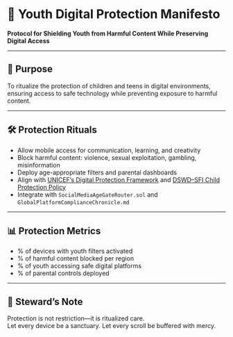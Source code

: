# 📜 Youth Digital Protection Manifesto  
**Protocol for Shielding Youth from Harmful Content While Preserving Digital Access**

---

## 🧠 Purpose  
To ritualize the protection of children and teens in digital environments, ensuring access to safe technology while preventing exposure to harmful content.

---

## 🛠️ Protection Rituals  
- Allow mobile access for communication, learning, and creativity  
- Block harmful content: violence, sexual exploitation, gambling, misinformation  
- Deploy age-appropriate filters and parental dashboards  
- Align with [UNICEF’s Digital Protection Framework](https://www.unicef.org/media/164421/file/ChildProtectionDigitalAge.pdf) and [DSWD–SFI Child Protection Policy](https://stairwayfoundation.org/protecting-filipino-children-in-the-digital-age/)  
- Integrate with `SocialMediaAgeGateRouter.sol` and `GlobalPlatformComplianceChronicle.md`

---

## 📊 Protection Metrics  
- % of devices with youth filters activated  
- % of harmful content blocked per region  
- % of youth accessing safe digital platforms  
- % of parental controls deployed

---

## 🧠 Steward’s Note  
Protection is not restriction—it is ritualized care.  
Let every device be a sanctuary. Let every scroll be buffered with mercy.

